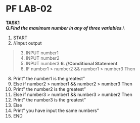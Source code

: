 # PF LAB-02
**TASK1**\
***Q.Find the maximum number in any of three variables.***\


1.	START
2.	//input output 
>3.	INPUT number1
>4.	INPUT number2
>5.	INPUT number3
**6.	//Conditional Statement**
>7.	IF number1 > number2 && number1 > number3 Then
8.	Print” the number1 is the greatest”
9.	Else if number2 > number1 && number2 > number3 Then
10.	Print” the number2 is the greatest”
11.	Else if number3 > number1 && number3 > number2 Then
12.	Print” the number3 is the greatest”
13.	Else
14.	Print” you have input the same numbers”
15.	END
